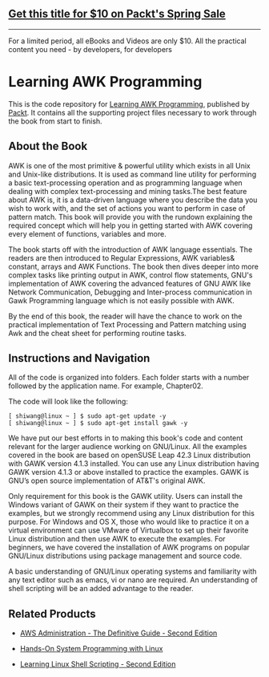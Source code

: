 ## [Get this title for $10 on Packt's Spring Sale](https://www.packt.com/B08290?utm_source=github&utm_medium=packt-github-repo&utm_campaign=spring_10_dollar_2022)
-----
For a limited period, all eBooks and Videos are only $10. All the practical content you need \- by developers, for developers

# Learning AWK Programming
This is the code repository for [Learning AWK Programming](https://www.packtpub.com/big-data-and-business-intelligence/learning-awk-programming?utm_source=github&utm_medium=repository&utm_campaign=9781788391030), published by [Packt](https://www.packtpub.com/?utm_source=github). It contains all the supporting project files necessary to work through the book from start to finish.
## About the Book
AWK is one of the most primitive & powerful utility which exists in all Unix and Unix-like distributions. It is used as command line utility for performing a basic text-processing operation and as programming language when dealing with complex text-processing and mining tasks.The best feature about AWK is, it is a data-driven language where you describe the data you wish to work with, and the set of actions you want to perform in case of pattern match. This book will provide you with the rundown explaining the required concept which will help you in getting started with AWK covering every element of functions, variables and more.

The book starts off with the introduction of AWK language essentials. The readers are then introduced to Regular Expressions, AWK variables& constant, arrays and AWK Functions. The book then dives deeper into more complex tasks like printing output in AWK, control flow statements, GNU's implementation of AWK covering the advanced features of GNU AWK like Network Communication, Debugging and Inter-process communication in Gawk Programming language which is not easily possible with AWK.

By the end of this book, the reader will have the chance to work on the practical implementation of Text Processing and Pattern matching using Awk and the cheat sheet for performing routine tasks.

## Instructions and Navigation
All of the code is organized into folders. Each folder starts with a number followed by the application name. For example, Chapter02.



The code will look like the following:
```
[ shiwang@linux ~ ] $ sudo apt-get update -y
[ shiwang@linux ~ ] $ sudo apt-get install gawk -y
```

We have put our best efforts in to making this book's code and content relevant for the larger audience working on GNU/Linux. All the examples covered in the book are based on openSUSE Leap 42.3 Linux distribution with GAWK version 4.1.3 installed. You can use any Linux distribution having GAWK version 4.1.3 or above installed to practice the examples. GAWK is GNU’s open source implementation of AT&T's original AWK.

Only requirement for this book is the GAWK utility. Users can install the Windows variant of GAWK on their system if they want to practice the examples, but we strongly recommend using any Linux distribution for this purpose. For Windows and OS X, those who would like to practice it on a virtual environment can use VMware of Virtualbox to set up their favorite Linux distribution and then use AWK to execute the examples. For beginners, we have covered the installation of AWK programs on popular GNU/Linux distributions using package management and source code.

A basic understanding of GNU/Linux operating systems and familiarity with any text editor such as emacs, vi or nano are required. An understanding of shell scripting will be an added advantage to the reader.

## Related Products
* [AWS Administration - The Definitive Guide - Second Edition](https://www.packtpub.com/virtualization-and-cloud/aws-administration-definitive-guide-second-edition?utm_source=github&utm_medium=repository&utm_campaign=9781788478793)

* [Hands-On System Programming with Linux](https://www.packtpub.com/networking-and-servers/hands-system-programming-linux?utm_source=github&utm_medium=repository&utm_campaign=9781788998475)

* [Learning Linux Shell Scripting - Second Edition](https://www.packtpub.com/networking-and-servers/learning-linux-shell-scripting-second-edition?utm_source=github&utm_medium=repository&utm_campaign=9781788993197)


